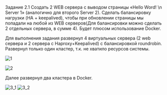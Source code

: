 Задание 2.1
Создать 2 WEB сервера с выводом страницы «Hello Word! \n Server 1» (аналогично для второго Server 2). Сделать балансировку нагрузки (HA + keepalived), чтобы при обновлении страницы мы попадали на любой из WEB серверов(Для балансировки можно сделать 2 отдельных сервера, в сумме 4).
Будет плюсом использование Docker.

Для выполнения задания развернул 4 виртуальных сервера (2 web сервера и 2 сервера с Haproxy+Keepalived) с балансировкой roundrobin. Развернул только один кластер, т.к. не хватило ресурсов системы.

 
 ![1](https://user-images.githubusercontent.com/86364025/219378914-4361eb57-07b1-4efe-bb9b-67a61875ed1a.png)

![2](https://user-images.githubusercontent.com/86364025/219379066-b604324f-ac94-4eb8-846c-67a065fa6436.png)


Далее развернул два кластера в Docker. 
 
![3_1](https://user-images.githubusercontent.com/86364025/219379133-5953db7e-d7fb-466e-bb21-b981a4ceb44e.png)
![3_2](https://user-images.githubusercontent.com/86364025/219379156-143ed0ec-b544-48a1-bf40-265cbd6475d8.png)
